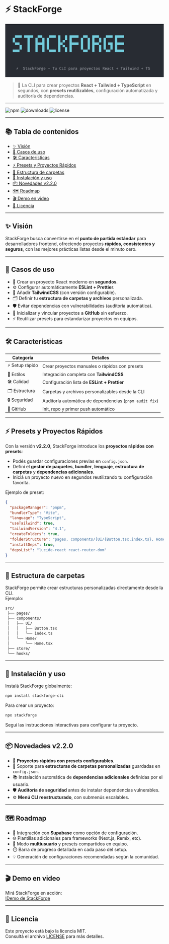 # ⚡ StackForge

![Logo y bienvenida de StackForge CLI](https://raw.githubusercontent.com/MasliahDev99/StackForge/rc-1.0.0/docs/STACKFORGE_LOGO.webp)

> 🚀 La CLI para crear proyectos **React + Tailwind + TypeScript** en segundos, con **presets reutilizables**, configuración automatizada y auditoría de dependencias.

---

![npm](https://img.shields.io/npm/v/stackforge-cli)
![downloads](https://img.shields.io/npm/dw/stackforge-cli)
![license](https://img.shields.io/github/license/MasliahDev99/StackForge)


---

## 📚 Tabla de contenidos
- [✨ Visión](#-visión)
- [🎯 Casos de uso](#-casos-de-uso)
- [🛠️ Características](#-características)
- [⚡ Presets y Proyectos Rápidos](#-presets-y-proyectos-rápidos)
- [📂 Estructura de carpetas](#-estructura-de-carpetas)
- [🚀 Instalación y uso](#-instalación-y-uso)
- [📦 Novedades v2.2.0](#-novedades-v220)
- [🗺️ Roadmap](#-roadmap)
- [🎬 Demo en video](#-demo-en-video)
- [📄 Licencia](#-licencia)

---

## ✨ Visión
StackForge busca convertirse en el **punto de partida estándar** para desarrolladores frontend, ofreciendo proyectos **rápidos, consistentes y seguros**, con las mejores prácticas listas desde el minuto cero.

---

## 🎯 Casos de uso
- 🚀 Crear un proyecto React moderno en **segundos**.  
- ⚙️ Configurar automáticamente **ESLint + Prettier**.  
- 🎨 Añadir **TailwindCSS** (con versión configurable).  
- 🗂️ Definir tu **estructura de carpetas y archivos** personalizada.  
- 🛡️ Evitar dependencias con vulnerabilidades (auditoría automática).  
- 🔑 Inicializar y vincular proyectos a **GitHub** sin esfuerzo.  
- ⚡ Reutilizar presets para estandarizar proyectos en equipos.

---

## 🛠️ Características
| Categoría        | Detalles |
|------------------|----------|
| ⚡ Setup rápido   | Crear proyectos manuales o rápidos con presets |
| 🎨 Estilos       | Integración completa con **TailwindCSS** |
| 🛠️ Calidad       | Configuración lista de **ESLint + Prettier** |
| 🗂️ Estructura    | Carpetas y archivos personalizables desde la CLI |
| 🔒 Seguridad     | Auditoría automática de dependencias (`pnpm audit fix`) |
| 🔑 GitHub        | Init, repo y primer push automático |

---

## ⚡ Presets y Proyectos Rápidos
Con la versión **v2.2.0**, StackForge introduce los **proyectos rápidos con presets**:

- Podés guardar configuraciones previas en `config.json`.  
- Definí el **gestor de paquetes**, **bundler**, **lenguaje**, **estructura de carpetas** y **dependencias adicionales**.  
- Iniciá un proyecto nuevo en segundos reutilizando tu configuración favorita.  

Ejemplo de preset:
```json
{
  "packageManager": "pnpm",
  "bundlerType": "Vite",
  "language": "TypeScript",
  "useTailwind": true,
  "tailwindVersion": "4.1",
  "createFolders": true,
  "folderStructure": "pages, components/[UI/{Button.tsx,index.ts}, Home/{Home.tsx}], store, hooks",
  "installDeps": true,
  "depsList": "lucide-react react-router-dom"
}
```

---

## 📂 Estructura de carpetas
StackForge permite crear estructuras personalizadas directamente desde la CLI.  
Ejemplo:
```
src/
 ├── pages/
 ├── components/
 │   ├── UI/
 │   │   ├── Button.tsx
 │   │   └── index.ts
 │   └── Home/
 │       └── Home.tsx
 ├── store/
 └── hooks/
```

---

## 🚀 Instalación y uso
Instalá StackForge globalmente:

```bash
npm install stackforge-cli
```

Para crear un proyecto:

```bash
npx stackforge
```

Seguí las instrucciones interactivas para configurar tu proyecto.

---

## 📦 Novedades v2.2.0
- 🚀 **Proyectos rápidos con presets configurables**.
- 📂 Soporte para **estructuras de carpetas personalizadas** guardadas en `config.json`.
- 📚 Instalación automática de **dependencias adicionales** definidas por el usuario.
- 🛡️ **Auditoría de seguridad** antes de instalar dependencias vulnerables.
- ⚙️ **Menú CLI reestructurado**, con submenús escalables.

---

## 🗺️ Roadmap
- 🔌 Integración con **Supabase** como opción de configuración.
- 🌐 Plantillas adicionales para frameworks (Next.js, Remix, etc).
- 👥 Modo **multiusuario** y presets compartidos en equipo.
- ⏱️ Barra de progreso detallada en cada paso del setup.
- 💡 Generación de configuraciones recomendadas según la comunidad.




---

## 🎬 Demo en video
Mirá StackForge en acción:  
[!Demo de StackForge](https://www.youtube.com/watch?v=OSmmhkYobVg)

---

## 📄 Licencia
Este proyecto está bajo la licencia MIT.  
Consultá el archivo [LICENSE](LICENSE) para más detalles.